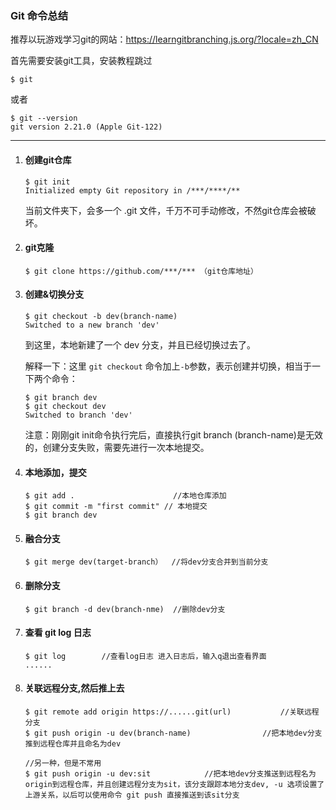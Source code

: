 ### Git 命令总结

推荐以玩游戏学习git的网站：https://learngitbranching.js.org/?locale=zh_CN

首先需要安装git工具，安装教程跳过

```shell
$ git
```

或者

```shell
$ git --version
git version 2.21.0 (Apple Git-122)
```

---

1. #### 创建git仓库

   ```shell
   $ git init
   Initialized empty Git repository in /***/****/**
   ```

   当前文件夹下，会多一个 .git 文件，千万不可手动修改，不然git仓库会被破坏。

2. #### git克隆

   ```shell
   $ git clone https://github.com/***/*** （git仓库地址）
   ```

   

3. #### 创建&切换分支

   ```shell
   $ git checkout -b dev(branch-name)
   Switched to a new branch 'dev'
   ```

   到这里，本地新建了一个 dev 分支，并且已经切换过去了。

   解释一下：这里 `git checkout` 命令加上`-b`参数，表示创建并切换，相当于一下两个命令：

   ```shell
   $ git branch dev
   $ git checkout dev
   Switched to branch 'dev'
   ```

   注意：刚刚git init命令执行完后，直接执行git branch (branch-name)是无效的，创建分支失败，需要先进行一次本地提交。

4. #### 本地添加，提交

   ```	shell
   $ git add .						//本地仓库添加
   $ git commit -m "first commit" // 本地提交
   $ git branch dev
   ```

5. #### 融合分支

   ```shell
   $ git merge dev(target-branch）  //将dev分支合并到当前分支
   ```

6. #### 删除分支

   ```shell
   $ git branch -d dev(branch-nme)  //删除dev分支
   ```

7. #### 查看 git log 日志

   ```shell
   $ git log		//查看log日志 进入日志后，输入q退出查看界面
   ......
   ```

8. #### 关联远程分支,然后推上去

   ```shell
   $ git remote add origin https://......git(url) 			//关联远程分支
   $ git push origin -u dev(branch-name)				//把本地dev分支推到远程仓库并且命名为dev
   
   //另一种，但是不常用
   $ git push origin -u dev:sit            //把本地dev分支推送到远程名为origin到远程仓库，并且创建远程分支为sit，该分支跟踪本地分支dev, -u 选项设置了上游关系，以后可以使用命令 git push 直接推送到该sit分支
   ```

   

